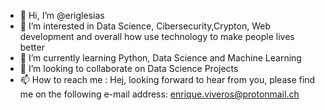 - 👋 Hi, I’m @eriglesias
- 👀 I’m interested in Data Science, Cibersecurity,Crypton, Web development and overall how use technology to make people lives better
- 🌱 I’m currently learning Python, Data Science and Machine Learning
- 💞️ I’m looking to collaborate on Data Science Projects 
- 📫 How to reach me : Hej, looking forward to hear from you, please find me on the following e-mail address: enrique.viveros@protonmail.ch

<!---
eriglesias/eriglesias is a ✨ special ✨ repository because its `README.md` (this file) appears on your GitHub profile.
You can click the Preview link to take a look at your changes.
--->
